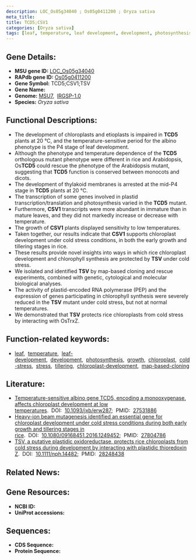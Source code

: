 ```yaml
---
description: LOC_Os05g34040 ; Os05g0411200 ; Oryza sativa
meta_title:
title: TCD5;CSV1
categories: [Oryza sativa]
tags: [leaf, temperature, leaf development, development, photosynthesis, growth, chloroplast, cold stress, stress, tillering, chloroplast development, map-based cloning]
---
```


## Gene Details:
- **MSU gene ID:** [LOC_Os05g34040](http://rice.uga.edu/cgi-bin/ORF_infopage.cgi?orf=LOC_Os05g34040)  
- **RAPdb gene ID:** [Os05g0411200](https://rapdb.dna.affrc.go.jp/locus/?name=Os05g0411200)  
- **Gene Symbol:** TCD5;CSV1;TSV
- **Gene Name:**
- **Genome:**  [MSU7](http://rice.uga.edu/),&nbsp;&nbsp;[IRGSP-1.0](https://rapdb.dna.affrc.go.jp/download/irgsp1.html)
- **Species:** *Oryza sativa*

## Functional Descriptions:
   - The development of chloroplasts and etioplasts is impaired in **TCD5** plants at 20 °C, and the temperature-sensitive period for the albino phenotype is the P4 stage of leaf development.
   - Although the phenotype and temperature dependence of the **TCD5** orthologous mutant phenotype were different in rice and Arabidopsis, Os**TCD5** could rescue the phenotype of the Arabidopsis mutant, suggesting that **TCD5** function is conserved between monocots and dicots.
   - The development of thylakoid membranes is arrested at the mid-P4 stage in **TCD5** plants at 20 °C.
   - The transcription of some genes involved in plastid transcription/translation and photosynthesis varied in the **TCD5** mutant.
   - Furthermore, **CSV1** transcripts were more abundant in immature than in mature leaves, and they did not markedly increase or decrease with temperature.
   - The growth of **CSV1** plants displayed sensitivity to low temperatures.
   - Taken together, our results indicate that **CSV1** supports chloroplast development under cold stress conditions, in both the early growth and tillering stages in rice.
   - These results provide novel insights into ways in which rice chloroplast development and chlorophyll synthesis are protected by **TSV** under cold stress.
   - We isolated and identified **TSV** by map-based cloning and rescue experiments, combined with genetic, cytological and molecular biological analyses.
   - The activity of plastid-encoded RNA polymerase (PEP) and the expression of genes participating in chlorophyll synthesis were severely reduced in the **TSV** mutant under cold stress, but not at normal temperatures.
   - We demonstrated that **TSV** protects rice chloroplasts from cold stress by interacting with OsTrxZ.

## Function-related keywords:
   - [leaf](/tags/leaf/),&nbsp;&nbsp;[temperature](/tags/temperature/),&nbsp;&nbsp;[leaf-development](/tags/leaf-development/),&nbsp;&nbsp;[development](/tags/development/),&nbsp;&nbsp;[photosynthesis](/tags/photosynthesis/),&nbsp;&nbsp;[growth](/tags/growth/),&nbsp;&nbsp;[chloroplast](/tags/chloroplast/),&nbsp;&nbsp;[cold-stress](/tags/cold-stress/),&nbsp;&nbsp;[stress](/tags/stress/),&nbsp;&nbsp;[tillering](/tags/tillering/),&nbsp;&nbsp;[chloroplast-development](/tags/chloroplast-development/),&nbsp;&nbsp;[map-based-cloning](/tags/map-based-cloning/)

## Literature:
   - [Temperature-sensitive albino gene TCD5, encoding a monooxygenase, affects chloroplast development at low temperatures](https://www.doi.org/10.1093/jxb/erw287).&nbsp;&nbsp;DOI:&nbsp;&nbsp;[10.1093/jxb/erw287](https://www.doi.org/10.1093/jxb/erw287);&nbsp;&nbsp;PMID:&nbsp;&nbsp;[27531886](https://pubmed.ncbi.nlm.nih.gov/27531886/)
   - [Heavy-ion beam mutagenesis identified an essential gene for chloroplast development under cold stress conditions during both early growth and tillering stages in rice](https://www.doi.org/10.1080/09168451.2016.1249452).&nbsp;&nbsp;DOI:&nbsp;&nbsp;[10.1080/09168451.2016.1249452](https://www.doi.org/10.1080/09168451.2016.1249452);&nbsp;&nbsp;PMID:&nbsp;&nbsp;[27804786](https://pubmed.ncbi.nlm.nih.gov/27804786/)
   - [TSV, a putative plastidic oxidoreductase, protects rice chloroplasts from cold stress during development by interacting with plastidic thioredoxin Z](https://www.doi.org/10.1111/nph.14482).&nbsp;&nbsp;DOI:&nbsp;&nbsp;[10.1111/nph.14482](https://www.doi.org/10.1111/nph.14482);&nbsp;&nbsp;PMID:&nbsp;&nbsp;[28248438](https://pubmed.ncbi.nlm.nih.gov/28248438/)

## Related News:

## Gene Resources:
- **NCBI ID:**  []()
- **UniProt accessions:** [](https://www.uniprot.org/uniprotkb//entry)

## Sequences:
- **CDS Sequence:**
- **Protein Sequence:**

